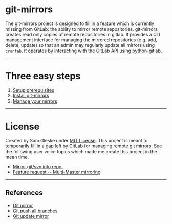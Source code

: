# git-mirrors

The git-mirrors project is designed to fill in a feature which is currently missing from GitLab: the ability to mirror remote repositories.  git-mirrors creates read only copies of remote repositories in gitlab.  It provides a CLI management interface for managing the mirrored repositories (e.g. add, delete, update) so that an admin may regularly update all mirrors using `crontab`.  It operates by interacting with the [GitLab API][1] using [python-gitlab][2].


---
# Three easy steps

1. [Setup prerequisites](docs/prerequisites.md)
2. [Install git-mirrors](docs/installation.md)
3. [Manage your mirrors](docs/management.md)


---
# License

Created by Sam Gleske under [MIT License](LICENSE).  This project is meant to temporarily fill in a gap left by GitLab for managing remote git mirrors.  See the following user voice topics which made me create this project in the mean time.

* [Mirror git/svn into repo.][3]
* [Feature request -- Multi-Master mirroring][4]


---
## References

* [Git mirror][5]
* [Git push all branches][6]
* [Git update mirror][7]

[1]: https://github.com/gitlabhq/gitlabhq/blob/master/doc/api/README.md
[2]: https://github.com/Itxaka/python-gitlab
[3]: http://feedback.gitlab.com/forums/176466-general/suggestions/4286666-mirror-git-svn-into-repo-
[4]: http://feedback.gitlab.com/forums/176466-general/suggestions/3697598-feature-request-multi-master-mirroring
[5]: http://stackoverflow.com/questions/2756747/mirror-a-git-repository-by-pulling
[6]: http://stackoverflow.com/questions/1914579/set-up-git-to-pull-and-push-all-branches
[7]: https://github.com/ndechesne/git-mirror/blob/master/git-mirror
